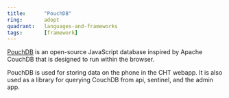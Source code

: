 ```yaml
---
title:      "PouchDB"
ring:       adopt
quadrant:   languages-and-frameworks
tags:       [framework]
---
```


[PouchDB](https://pouchdb.com/) is an open-source JavaScript database inspired by Apache CouchDB that is designed to run within the browser.

PouchDB is used for storing data on the phone in the CHT webapp. 
It is also used as a library for querying CouchDB from api, sentinel, and the admin app.
